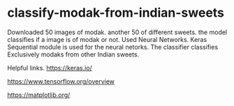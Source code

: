 # classify-modak-from-indian-sweets
Downloaded 50 images of modak. another 50 of different sweets. the model classifies if a image is of modak or not. Used Neural Networks. Keras Sequential module is used for the neural netorks. The classifier classifies Exclusively modaks from other Indian sweets.

Helpful links.
https://keras.io/

https://www.tensorflow.org/overview

https://matplotlib.org/
